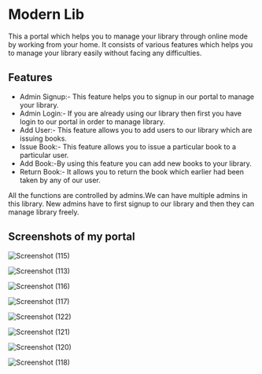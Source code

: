 
# Modern Lib

This a portal which helps you to manage your library through online mode by working from your home.
It consists of various features which helps you to manage your library easily without facing any difficulties.


## Features

- Admin Signup:- This feature helps you to signup in our portal to manage your library.
- Admin Login:- If you are already using our library then first you have login to our portal in order to manage library.
- Add User:- This feature allows you to add users to our library which are issuing books.
- Issue Book:- This feature allows you to issue a particular book to a particular user.
- Add Book:-By using this feature you can add new books to your library.
- Return Book:- It allows you to return the book which earlier had been taken by any of our user.

All the functions are controlled by admins.We can have multiple admins in this library. New admins have to first signup to our library and then they can manage library freely.
  
## Screenshots of my portal
![Screenshot (115)](https://user-images.githubusercontent.com/91359334/134763774-e8202158-cb2c-4231-a12e-d8ab8c7c7a09.png)

![Screenshot (113)](https://user-images.githubusercontent.com/91359334/134762434-aad2c0a7-4b6d-4250-8401-7e00eb324cfa.png)

![Screenshot (116)](https://user-images.githubusercontent.com/91359334/134763811-136a70b3-5527-4a3d-bfc1-2c8569389997.png)

![Screenshot (117)](https://user-images.githubusercontent.com/91359334/134763818-20a491d7-9571-4541-8f3e-8735cc5ec69d.png)

![Screenshot (122)](https://user-images.githubusercontent.com/91359334/134763831-9abbe688-69e7-4cb5-b97e-94f0c4f95891.png)

![Screenshot (121)](https://user-images.githubusercontent.com/91359334/134763829-a27d17b5-a622-44d6-b7ff-b2331bb8b0a5.png)

![Screenshot (120)](https://user-images.githubusercontent.com/91359334/134763827-e5edeb2e-7941-42cc-8040-b2a2d93e007f.png)

![Screenshot (118)](https://user-images.githubusercontent.com/91359334/134763907-63341a2c-d400-45f6-b570-8f410c5a27dc.png)






